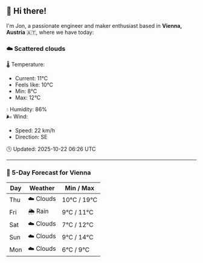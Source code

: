 ## 👋 Hi there!

I'm Jon, a passionate engineer and maker enthusiast based in **Vienna, Austria** 🇦🇹, where we have today:

### ☁️ Scattered clouds 

🌡️ Temperature: 
* Current: 11°C
* Feels like: 10°C
* Min: 8°C 
* Max: 12°C  

💧 Humidity: 86%  
🌬️ Wind: 
* Speed: 22 km/h 
* Direction: SE  

🕒 Updated: 2025-10-22 06:26 UTC

---

### 📅 5-Day Forecast for Vienna

| Day | Weather | Min / Max |
|-----|---------|------------|
| Thu | ☁️ Clouds | 10°C / 19°C |
| Fri | 🌦️ Rain | 9°C / 11°C |
| Sat | ☁️ Clouds | 7°C / 12°C |
| Sun | ☁️ Clouds | 9°C / 14°C |
| Mon | ☁️ Clouds | 6°C / 9°C |
